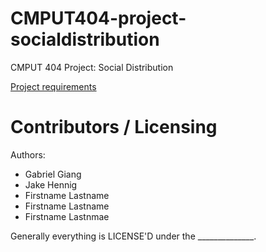 CMPUT404-project-socialdistribution
===================================

CMPUT 404 Project: Social Distribution

[Project requirements](https://github.com/uofa-cmput404/project-socialdistribution/blob/master/project.org) 

Contributors / Licensing
========================

Authors:
    
* Gabriel Giang
* Jake Hennig
* Firstname Lastname
* Firstname Lastname
* Firstname Lastnmae

Generally everything is LICENSE'D under the ______________.
